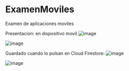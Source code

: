 # ExamenMoviles
Examen de aplicaciones moviles

Presentacion: en dispositivo movil
![image](https://github.com/user-attachments/assets/1eace365-c8ae-491d-a823-7a40bfdcbec5)

![image](https://github.com/user-attachments/assets/79aa83eb-42d3-4d7d-87ab-5a77c512ae6a)


Guardado cuando lo pulsan en Cloud Firestore:
![image](https://github.com/user-attachments/assets/681071f1-c120-4bd1-a596-8ba7e4b726f8)


![image](https://github.com/user-attachments/assets/9fc7a816-d77b-4ee2-a68b-7e11716a6c57)

